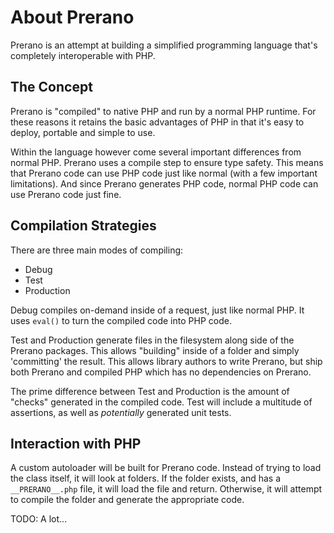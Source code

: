 # About Prerano

Prerano is an attempt at building a simplified programming language that's completely interoperable with PHP.

## The Concept

Prerano is "compiled" to native PHP and run by a normal PHP runtime. For these reasons it retains the basic advantages of PHP in that it's easy to deploy, portable and simple to use.

Within the language however come several important differences from normal PHP. Prerano uses a compile step to ensure type safety. This means that Prerano code can use PHP code just like normal (with a few important limitations). And since Prerano generates PHP code, normal PHP code can use Prerano code just fine.

## Compilation Strategies

There are three main modes of compiling:

 * Debug
 * Test
 * Production

Debug compiles on-demand inside of a request, just like normal PHP. It uses `eval()` to turn the compiled code into PHP code.

Test and Production generate files in the filesystem along side of the Prerano packages. This allows "building" inside of a folder and simply 'committing' the result. This allows library authors to write Prerano, but ship both Prerano and compiled PHP which has no dependencies on Prerano.

The prime difference between Test and Production is the amount of "checks" generated in the compiled code. Test will include a multitude of assertions, as well as *potentially* generated unit tests.

## Interaction with PHP

A custom autoloader will be built for Prerano code. Instead of trying to load the class itself, it will look at folders. If the folder exists, and has a `__PRERANO__.php` file, it will load the file and return. Otherwise, it will attempt to compile the folder and generate the appropriate code.

TODO: A lot...